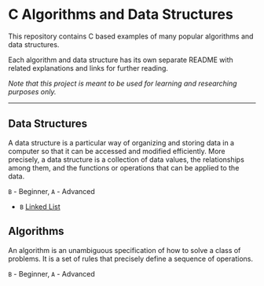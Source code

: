 # C Algorithms and Data Structures


This repository contains C based examples of many
popular algorithms and data structures.

Each algorithm and data structure has its own separate README
with related explanations and links for further reading.

*Note that this project is meant to be used for learning and researching purposes 
only.*

--------

## Data Structures

A data structure is a particular way of organizing and storing data in a computer so that it can
be accessed and modified efficiently. More precisely, a data structure is a collection of data
values, the relationships among them, and the functions or operations that can be applied to
the data.

`B` - Beginner, `A` - Advanced

* `B` [Linked List](src/data-structures/linked-list)

## Algorithms
An algorithm is an unambiguous specification of how to solve a class of problems. It is a set of rules that precisely define a sequence of operations.

`B` - Beginner, `A` - Advanced
